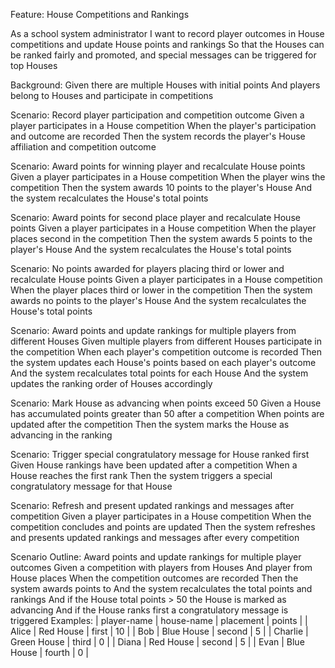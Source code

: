 Feature: House Competitions and Rankings

  As a school system administrator
  I want to record player outcomes in House competitions and update House points and rankings
  So that the Houses can be ranked fairly and promoted, and special messages can be triggered for top Houses

  Background:
    Given there are multiple Houses with initial points
    And players belong to Houses and participate in competitions

  Scenario: Record player participation and competition outcome
    Given a player participates in a House competition
    When the player's participation and outcome are recorded
    Then the system records the player's House affiliation and competition outcome

  Scenario: Award points for winning player and recalculate House points
    Given a player participates in a House competition
    When the player wins the competition
    Then the system awards 10 points to the player's House
    And the system recalculates the House's total points

  Scenario: Award points for second place player and recalculate House points
    Given a player participates in a House competition
    When the player places second in the competition
    Then the system awards 5 points to the player's House
    And the system recalculates the House's total points

  Scenario: No points awarded for players placing third or lower and recalculate House points
    Given a player participates in a House competition
    When the player places third or lower in the competition
    Then the system awards no points to the player's House
    And the system recalculates the House's total points

  Scenario: Award points and update rankings for multiple players from different Houses
    Given multiple players from different Houses participate in the competition
    When each player's competition outcome is recorded
    Then the system updates each House's points based on each player's outcome
    And the system recalculates total points for each House
    And the system updates the ranking order of Houses accordingly

  Scenario: Mark House as advancing when points exceed 50
    Given a House has accumulated points greater than 50 after a competition
    When points are updated after the competition
    Then the system marks the House as advancing in the ranking

  Scenario: Trigger special congratulatory message for House ranked first
    Given House rankings have been updated after a competition
    When a House reaches the first rank
    Then the system triggers a special congratulatory message for that House

  Scenario: Refresh and present updated rankings and messages after competition
    Given a player participates in a House competition
    When the competition concludes and points are updated
    Then the system refreshes and presents updated rankings and messages after every competition

  Scenario Outline: Award points and update rankings for multiple player outcomes
    Given a competition with players from Houses
    And player <player-name> from House <house-name> places <placement>
    When the competition outcomes are recorded
    Then the system awards <points> points to <house-name>
    And the system recalculates the total points and rankings
    And if the House total points > 50 the House is marked as advancing
    And if the House ranks first a congratulatory message is triggered
    Examples:
      | player-name | house-name | placement | points |
      | Alice | Red House | first | 10 |
      | Bob | Blue House | second | 5 |
      | Charlie | Green House | third | 0 |
      | Diana | Red House | second | 5 |
      | Evan | Blue House | fourth | 0 |

